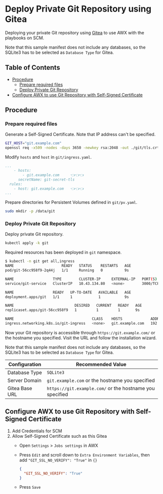<!-- omit in toc -->
# Deploy Private Git Repository using Gitea

Deploying your private Git repository using [Gitea](https://gitea.io/en-us/) to use AWX with the playbooks on SCM.

Note that this sample manifest does not include any databases, so the SQLite3 has to be selected as `Database Type` for Gitea.

<!-- omit in toc -->
## Table of Contents

- [Procedure](#procedure)
  - [Prepare required files](#prepare-required-files)
  - [Deploy Private Git Repository](#deploy-private-git-repository)
- [Configure AWX to use Git Repository with Self-Signed Certificate](#configure-awx-to-use-git-repository-with-self-signed-certificate)

## Procedure

### Prepare required files

Generate a Self-Signed Certificate. Note that IP address can't be specified.

```bash
GIT_HOST="git.example.com"
openssl req -x509 -nodes -days 3650 -newkey rsa:2048 -out ./git/tls.crt -keyout ./git/tls.key -subj "/CN=${GIT_HOST}/O=${GIT_HOST}" -addext "subjectAltName = DNS:${GIT_HOST}"
```

Modify `hosts` and `host` in `git/ingress.yaml`.

```yaml
...
    - hosts:
        - git.example.com     👈👈👈
      secretName: git-secret-tls
  rules:
    - host: git.example.com   👈👈👈
...
```

Prepare directories for Persistent Volumes defined in `git/pv.yaml`.

```bash
sudo mkdir -p /data/git
```

### Deploy Private Git Repository

Deploy private Git repository.

```bash
kubectl apply -k git
```

Required resources has been deployed in `git` namespace.

```bash
$ kubectl -n git get all,ingress
NAME                      READY   STATUS    RESTARTS   AGE
pod/git-56cc958f9-2q44j   1/1     Running   0          9s

NAME                  TYPE        CLUSTER-IP     EXTERNAL-IP   PORT(S)           AGE
service/git-service   ClusterIP   10.43.134.80   <none>        3000/TCP,22/TCP   9s

NAME                  READY   UP-TO-DATE   AVAILABLE   AGE
deployment.apps/git   1/1     1            1           9s

NAME                            DESIRED   CURRENT   READY   AGE
replicaset.apps/git-56cc958f9   1         1         1       9s

NAME                                    CLASS    HOSTS             ADDRESS         PORTS     AGE
ingress.networking.k8s.io/git-ingress   <none>   git.example.com   192.168.0.219   80, 443   9s
```

Now your Git repository is accessible through `https://git.example.com/` or the hostname you specified. Visit the URL and follow the installation wizard.

Note that this sample manifest does not include any databases, so the SQLite3 has to be selected as `Database Type` for Gitea.

| Configuration  | Recommended Value                                        |
| -------------- | -------------------------------------------------------- |
| Database Type  | `SQLite3`                                                |
| Server Domain | `git.example.com` or the hostname you specified |
| Gitea Base URL | `https://git.example.com/` or the hostname you specified |

## Configure AWX to use Git Repository with Self-Signed Certificate

1. Add Credentials for SCM
2. Allow Self-Signed Certificate such as this Gitea
   - Open `Settings` > `Jobs settings` in AWX
   - Press `Edit` and scroll down to `Extra Environment Variables`, then add `"GIT_SSL_NO_VERIFY": "True"` in `{}`

     ```json
     {
       "GIT_SSL_NO_VERIFY": "True"
     }
     ```

   - Press `Save`
